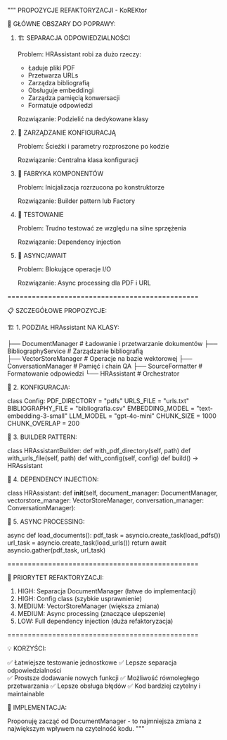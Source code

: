 """
PROPOZYCJE REFAKTORYZACJI - KoREKtor

🎯 GŁÓWNE OBSZARY DO POPRAWY:

1. 🏗️ SEPARACJA ODPOWIEDZIALNOŚCI
   
   Problem: HRAssistant robi za dużo rzeczy:
   - Ładuje pliki PDF
   - Przetwarza URLs  
   - Zarządza bibliografią
   - Obsługuje embeddingi
   - Zarządza pamięcią konwersacji
   - Formatuje odpowiedzi
   
   Rozwiązanie: Podzielić na dedykowane klasy

2. 📂 ZARZĄDZANIE KONFIGURACJĄ

   Problem: Ścieżki i parametry rozproszone po kodzie
   
   Rozwiązanie: Centralna klasa konfiguracji

3. 🔄 FABRYKA KOMPONENTÓW

   Problem: Inicjalizacja rozrzucona po konstruktorze
   
   Rozwiązanie: Builder pattern lub Factory

4. 🧪 TESTOWANIE

   Problem: Trudno testować ze względu na silne sprzężenia
   
   Rozwiązanie: Dependency injection

5. 🚀 ASYNC/AWAIT

   Problem: Blokujące operacje I/O
   
   Rozwiązanie: Async processing dla PDF i URL

===============================================

📋 SZCZEGÓŁOWE PROPOZYCJE:

🏗️ 1. PODZIAŁ HRAssistant NA KLASY:

├── DocumentManager        # Ładowanie i przetwarzanie dokumentów
├── BibliographyService   # Zarządzanie bibliografią  
├── VectorStoreManager    # Operacje na bazie wektorowej
├── ConversationManager   # Pamięć i chain QA
├── SourceFormatter       # Formatowanie odpowiedzi
└── HRAssistant          # Orchestrator

📝 2. KONFIGURACJA:

class Config:
    PDF_DIRECTORY = "pdfs"
    URLS_FILE = "urls.txt"
    BIBLIOGRAPHY_FILE = "bibliografia.csv"
    EMBEDDING_MODEL = "text-embedding-3-small"
    LLM_MODEL = "gpt-4o-mini"
    CHUNK_SIZE = 1000
    CHUNK_OVERLAP = 200

🔧 3. BUILDER PATTERN:

class HRAssistantBuilder:
    def with_pdf_directory(self, path)
    def with_urls_file(self, path)
    def with_config(self, config)
    def build() -> HRAssistant

🧪 4. DEPENDENCY INJECTION:

class HRAssistant:
    def __init__(self, 
                 document_manager: DocumentManager,
                 vectorstore_manager: VectorStoreManager,
                 conversation_manager: ConversationManager):

🚀 5. ASYNC PROCESSING:

async def load_documents():
    pdf_task = asyncio.create_task(load_pdfs())
    url_task = asyncio.create_task(load_urls())
    return await asyncio.gather(pdf_task, url_task)

===============================================

🎯 PRIORYTET REFAKTORYZACJI:

1. HIGH: Separacja DocumentManager (łatwe do implementacji)
2. HIGH: Config class (szybkie usprawnienie)
3. MEDIUM: VectorStoreManager (większa zmiana)
4. MEDIUM: Async processing (znaczące ulepszenie)
5. LOW: Full dependency injection (duża refaktoryzacja)

===============================================

💡 KORZYŚCI:

✅ Łatwiejsze testowanie jednostkowe
✅ Lepsze separacja odpowiedzialności  
✅ Prostsze dodawanie nowych funkcji
✅ Możliwość równoległego przetwarzania
✅ Lepsze obsługa błędów
✅ Kod bardziej czytelny i maintainable

🔧 IMPLEMENTACJA:

Proponuję zacząć od DocumentManager - to najmniejsza zmiana
z największym wpływem na czytelność kodu.
"""
